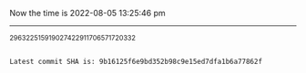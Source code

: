 Now the time is 2022-08-05 13:25:46 pm

---

<small>296322515919027422911706571720332</small>

```txt

Latest commit SHA is: 9b16125f6e9bd352b98c9e15ed7dfa1b6a77862f
```

